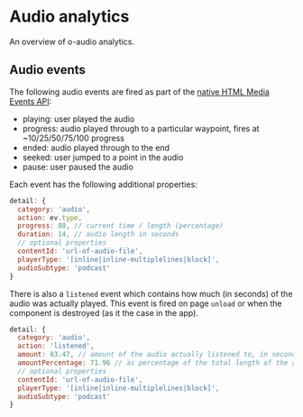 # Audio analytics

An overview of o-audio analytics.

## Audio events

The following audio events are fired as part of the [native HTML Media Events API](https://developer.mozilla.org/en/docs/Web/Guide/Events/Media_events):
- playing: user played the audio
- progress: audio played through to a particular waypoint, fires at ~10/25/50/75/100 progress
- ended: audio played through to the end
- seeked: user jumped to a point in the audio
- pause: user paused the audio

Each event has the following additional properties:

```js
detail: {
  category: 'audio',
  action: ev.type,
  progress: 88, // current time / length (percentage)
  duration: 14, // audio length in seconds
  // optional properties
  contentId: 'url-of-audio-file', 
  playerType: '[inline|inline-multiplelines|block]',
  audioSubtype: 'podcast'
}
```
There is also a `listened` event which contains how much (in seconds) of the audio was actually played. This event is fired on page `unload` or when the component is destroyed (as it the case in the app).

```js
detail: {
  category: 'audio',
  action: 'listened',
  amount: 83.47, // amount of the audio actually listened to, in seconds
  amountPercentage: 71.96 // as percentage of the total length of the audio, could be > 100
  // optional properties
  contentId: 'url-of-audio-file', 
  playerType: '[inline|inline-multiplelines|block]',
  audioSubtype: 'podcast'
}
```